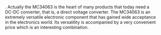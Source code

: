 . Actually the MC34063 is the heart of many products that today need a DC-DC converter, that is, a direct voltage converter. The MC34063 is an extremely versatile electronic component that has gained wide acceptance in the electronics world. Its versatility is accompanied by a very convenient price which is an interesting combination.
